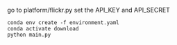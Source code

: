 go to platform/flickr.py
set the API_KEY and API_SECRET

```
conda env create -f environment.yaml
conda activate download
python main.py
```
